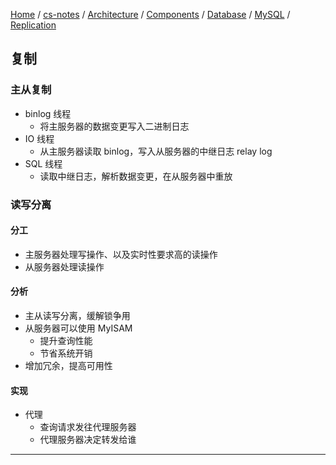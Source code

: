 [Home](https://mengxianbin.github.io) /
[cs-notes](https://mengxianbin.github.io/cs-notes/site) /
[Architecture](https://mengxianbin.github.io/cs-notes/site/Architecture) /
[Components](https://mengxianbin.github.io/cs-notes/site/Architecture/Components) /
[Database](https://mengxianbin.github.io/cs-notes/site/Architecture/Components/Database) /
[MySQL](https://mengxianbin.github.io/cs-notes/site/Architecture/Components/Database/MySQL) /
[Replication](https://mengxianbin.github.io/cs-notes/site/Architecture/Components/Database/MySQL/Replication)

## 复制

### 主从复制

* binlog 线程
    * 将主服务器的数据变更写入二进制日志
* IO 线程
    * 从主服务器读取 binlog，写入从服务器的中继日志 relay log
* SQL 线程
    * 读取中继日志，解析数据变更，在从服务器中重放

### 读写分离

#### 分工

* 主服务器处理写操作、以及实时性要求高的读操作
* 从服务器处理读操作

#### 分析

* 主从读写分离，缓解锁争用
* 从服务器可以使用 MyISAM
    * 提升查询性能
    * 节省系统开销
* 增加冗余，提高可用性

#### 实现

* 代理
    * 查询请求发往代理服务器
    * 代理服务器决定转发给谁

---
